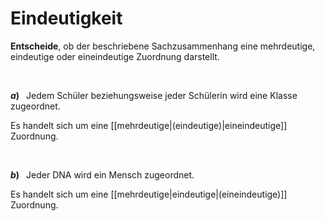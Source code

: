 <!--
version:  0.0.1

language: de

@style
input {
    text-align: center;
}
@end

formula: \carry   \textcolor{red}{\scriptsize #1}
formula: \digit   \rlap{\carry{#1}}\phantom{#2}#2
formula: \permil  \text{‰}

import: https://raw.githubusercontent.com/LiaTemplates/Tikz-Jax/main/README.md

script: https://cdn.jsdelivr.net/gh/LiaTemplates/Tikz-Jax@main/dist/index.js


tags: Zuordnung, Eindeutigkeit, leicht, sehr niedrig, Angeben

comment: Ist diese Zuordnung eindeutig?

author: Martin Lommatzsch

-->




# Eindeutigkeit

**Entscheide**, ob der beschriebene Sachzusammenhang eine mehrdeutige, eindeutige oder eineindeutige Zuordnung darstellt.

<br>

__$a)\;\;$__ Jedem Schüler beziehungsweise jeder Schülerin wird eine Klasse zugeordnet.


Es handelt sich um eine [[mehrdeutige|(eindeutige)|eineindeutige]] Zuordnung.

<br>

__$b)\;\;$__ Jeder DNA wird ein Mensch zugeordnet.


Es handelt sich um eine [[mehrdeutige|eindeutige|(eineindeutige)]] Zuordnung.

<br>
<br>
<br>
<br>
<br>
<br>
<br>
<br>